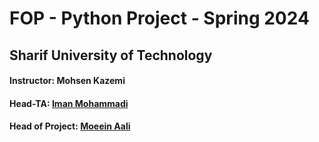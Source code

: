 # FOP - Python Project - Spring 2024
## Sharif University of Technology
#### Instructor: Mohsen Kazemi
#### Head-TA: [Iman Mohammadi](http://github.com/imanm02/)
#### Head of Project: [Moeein Aali](http://github.com/MoeeinAali/)
